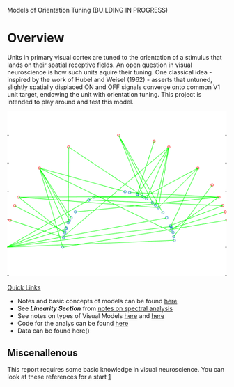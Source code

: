 Models of Orientation Tuning (BUILDING IN PROGRESS)

# Overview

Units in primary visual cortex are tuned to the orientation of a stimulus that lands on their spatial receptive fields. An open question in visual neuroscience is how such units aquire their tuning. One classical idea - inspired by the work of Hubel and Weisel (1962) -  asserts that untuned, slightly spatially displaced ON and OFF signals converge onto common V1 unit target, endowing the unit with orientation tuning. This project is intended to play around and test this model.

![image-20210908175437691](dipASSETS/readme_cover_image.png)

<u>Quick Links</u>

- Notes and basic concepts of models can be found [here](README_tuning_models)
- See ***Linearity Section*** from [notes on spectral analysis](/Users/luis/Box/boxNOTES/ntsSPECTRAL)
- See  notes on types of Visual Models [here](/Users/luis/Box/boxNOTES/ntsMODELS) and [here](README_models) 
- Code for the analys can be found [here](dipCODE/) 
- Data can be found here()

## Miscenallenous 

This report requires some basic knowledge in visual neuroscience. You can look at these references for a start [1](prjALEX/TEACH.md)





 

 



